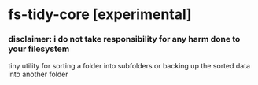 # fs-tidy-core [experimental]

### disclaimer: i do not take responsibility for any harm done to your filesystem

tiny utility for sorting a folder into subfolders or backing up the sorted data into another folder